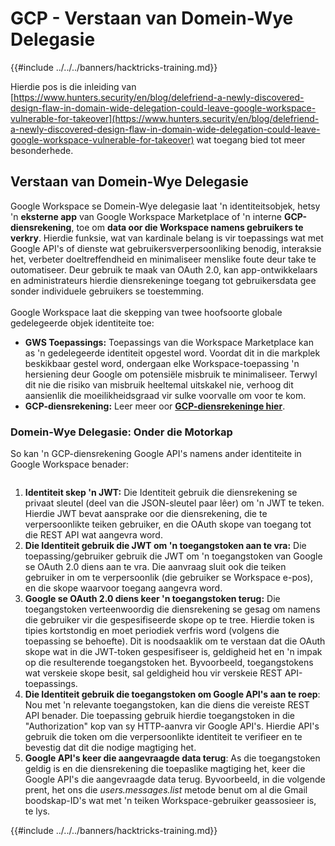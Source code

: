 # GCP - Verstaan van Domein-Wye Delegasie

{{#include ../../../banners/hacktricks-training.md}}

Hierdie pos is die inleiding van [https://www.hunters.security/en/blog/delefriend-a-newly-discovered-design-flaw-in-domain-wide-delegation-could-leave-google-workspace-vulnerable-for-takeover](https://www.hunters.security/en/blog/delefriend-a-newly-discovered-design-flaw-in-domain-wide-delegation-could-leave-google-workspace-vulnerable-for-takeover) wat toegang bied tot meer besonderhede.

## **Verstaan van Domein-Wye Delegasie**

Google Workspace se Domein-Wye delegasie laat 'n identiteitsobjek, hetsy 'n **eksterne app** van Google Workspace Marketplace of 'n interne **GCP-diensrekening**, toe om **data oor die Workspace namens gebruikers te verkry**. Hierdie funksie, wat van kardinale belang is vir toepassings wat met Google API's of dienste wat gebruikersverpersoonliking benodig, interaksie het, verbeter doeltreffendheid en minimaliseer menslike foute deur take te outomatiseer. Deur gebruik te maak van OAuth 2.0, kan app-ontwikkelaars en administrateurs hierdie diensrekeninge toegang tot gebruikersdata gee sonder individuele gebruikers se toestemming.\
\
Google Workspace laat die skepping van twee hoofsoorte globale gedelegeerde objek identiteite toe:

- **GWS Toepassings:** Toepassings van die Workspace Marketplace kan as 'n gedelegeerde identiteit opgestel word. Voordat dit in die markplek beskikbaar gestel word, ondergaan elke Workspace-toepassing 'n hersiening deur Google om potensiële misbruik te minimaliseer. Terwyl dit nie die risiko van misbruik heeltemal uitskakel nie, verhoog dit aansienlik die moeilikheidsgraad vir sulke voorvalle om voor te kom.
- **GCP-diensrekening:** Leer meer oor [**GCP-diensrekeninge hier**](../gcp-basic-information/#service-accounts).

### **Domein-Wye Delegasie: Onder die Motorkap**

So kan 'n GCP-diensrekening Google API's namens ander identiteite in Google Workspace benader:

<figure><img src="../../../images/image (58).png" alt=""><figcaption></figcaption></figure>

1. **Identiteit skep 'n JWT:** Die Identiteit gebruik die diensrekening se privaat sleutel (deel van die JSON-sleutel paar lêer) om 'n JWT te teken. Hierdie JWT bevat aansprake oor die diensrekening, die te verpersoonlikte teiken gebruiker, en die OAuth skope van toegang tot die REST API wat aangevra word.
2. **Die Identiteit gebruik die JWT om 'n toegangstoken aan te vra:** Die toepassing/gebruiker gebruik die JWT om 'n toegangstoken van Google se OAuth 2.0 diens aan te vra. Die aanvraag sluit ook die teiken gebruiker in om te verpersoonlik (die gebruiker se Workspace e-pos), en die skope waarvoor toegang aangevra word.
3. **Google se OAuth 2.0 diens keer 'n toegangstoken terug:** Die toegangstoken verteenwoordig die diensrekening se gesag om namens die gebruiker vir die gespesifiseerde skope op te tree. Hierdie token is tipies kortstondig en moet periodiek verfris word (volgens die toepassing se behoefte). Dit is noodsaaklik om te verstaan dat die OAuth skope wat in die JWT-token gespesifiseer is, geldigheid het en 'n impak op die resulterende toegangstoken het. Byvoorbeeld, toegangstokens wat verskeie skope besit, sal geldigheid hou vir verskeie REST API-toepassings.
4. **Die Identiteit gebruik die toegangstoken om Google API's aan te roep**: Nou met 'n relevante toegangstoken, kan die diens die vereiste REST API benader. Die toepassing gebruik hierdie toegangstoken in die "Authorization" kop van sy HTTP-aanvra vir Google API's. Hierdie API's gebruik die token om die verpersoonlikte identiteit te verifieer en te bevestig dat dit die nodige magtiging het.
5. **Google API's keer die aangevraagde data terug**: As die toegangstoken geldig is en die diensrekening die toepaslike magtiging het, keer die Google API's die aangevraagde data terug. Byvoorbeeld, in die volgende prent, het ons die _users.messages.list_ metode benut om al die Gmail boodskap-ID's wat met 'n teiken Workspace-gebruiker geassosieer is, te lys.

{{#include ../../../banners/hacktricks-training.md}}
